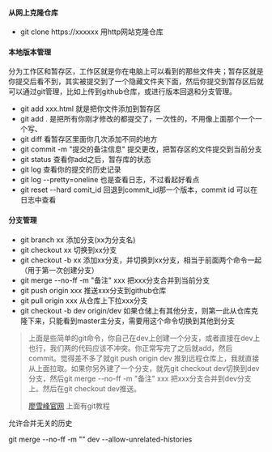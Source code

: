 #### 从网上克隆仓库

- git clone https://xxxxxx  用http网站克隆仓库



#### 本地版本管理

分为工作区和暂存区，工作区就是你在电脑上可以看到的那些文件夹；暂存区就是你提交后看不到，其实被提交到了一个隐藏文件夹下面，然后你提交到暂存区后就可以通过git管理，比如上传到github仓库，或进行版本回退和分支管理。

- git add xxx.html  就是把你文件添加到暂存区
- git add .           是把所有你刚才修改的都提交了，一次性的，不用像上面那个一个一个写、
- git diff                看暂存区里面你几次添加不同的地方
- git commit -m "提交的备注信息"  提交更改，把暂存区的文件提交到当前分支
- git status  查看你add之后，暂存库的状态
- git log      查看你的提交的历史记录
- git log --pretty=oneline            也是查看日志，不过看起好看点
- git reset --hard comit_id          回退到commit_id那一个版本，commit id 可以在日志中查看

#### 分支管理

- git branch xx  				添加分支(xx为分支名)
- git checkout xx              切换到xx分支
- git checkout -b xx         添加xx分支，并切换到xx分支，相当于前面两个命令一起（用于第一次创建分支）
- git merge --no-ff -m "备注" xxx         把xxx分支合并到当前分支
-  git push origin xxx                                 推送xxx分支到github仓库
- git pull origin xxx                                     从仓库上下拉xxx分支
- git checkout -b dev origin/dev          如果仓储上有其他分支，则第一此从仓库克隆下来，只能看到master主分支，需要用这个命令切换到其他到分支





> 上面是些简单的git命令，你自己在dev上创建一个分支，或者直接在dev上也行，我们两的代码应该不冲突。你正常写完了之后就add，然后commit。觉得差不多了就git push origin dev 推到远程仓库上，我就直接从上面拉取。如果你另外建了一个分支，就先git checkout dev切换到dev分支，然后git merge --no-ff -m "备注" xxx  把xxx分支合并到dev分支上。然后在git checkout dev推送。
>
> [廖雪峰官网](https://www.liaoxuefeng.com/wiki/896043488029600) 上面有git教程



允许合并无关的历史

git merge --no-ff -m "" dev --allow-unrelated-histories